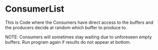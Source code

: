 # ConsumerList

This is Code where the Consumers have direct access to the buffers and the producers decide at random which buffer to produce to.

NOTE: Consumers will sometimes stay waiting due to unforeseen empty buffers. Run program again if results do not appear at bottom.
